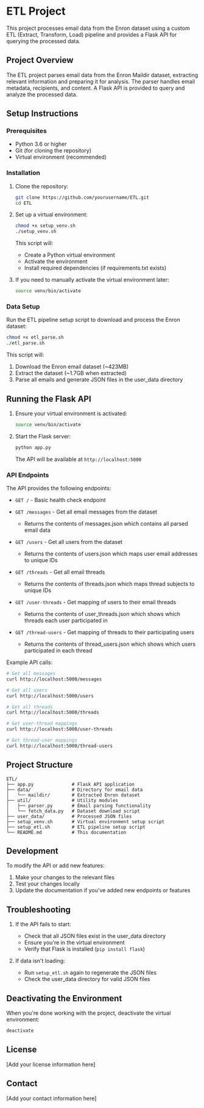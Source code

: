 # ETL Project

This project processes email data from the Enron dataset using a custom ETL (Extract, Transform, Load) pipeline and provides a Flask API for querying the processed data.

## Project Overview

The ETL project parses email data from the Enron Maildir dataset, extracting relevant information and preparing it for analysis. The parser handles email metadata, recipients, and content. A Flask API is provided to query and analyze the processed data.

## Setup Instructions

### Prerequisites

- Python 3.6 or higher
- Git (for cloning the repository)
- Virtual environment (recommended)

### Installation

1. Clone the repository:
   ```bash
   git clone https://github.com/yourusername/ETL.git
   cd ETL
   ```

2. Set up a virtual environment:
   ```bash
   chmod +x setup_venv.sh
   ./setup_venv.sh
   ```
   
   This script will:
   - Create a Python virtual environment
   - Activate the environment
   - Install required dependencies (if requirements.txt exists)

3. If you need to manually activate the virtual environment later:
   ```bash
   source venv/bin/activate
   ```

### Data Setup

Run the ETL pipeline setup script to download and process the Enron dataset:
```bash
chmod +x etl_parse.sh
./etl_parse.sh
```

This script will:
1. Download the Enron email dataset (~423MB)
2. Extract the dataset (~1.7GB when extracted)
3. Parse all emails and generate JSON files in the user_data directory

## Running the Flask API

1. Ensure your virtual environment is activated:
   ```bash
   source venv/bin/activate
   ```

2. Start the Flask server:
   ```bash
   python app.py
   ```
   The API will be available at `http://localhost:5000`

### API Endpoints

The API provides the following endpoints:

- `GET /` - Basic health check endpoint

- `GET /messages` - Get all email messages from the dataset
  - Returns the contents of messages.json which contains all parsed email data

- `GET /users` - Get all users from the dataset
  - Returns the contents of users.json which maps user email addresses to unique IDs

- `GET /threads` - Get all email threads
  - Returns the contents of threads.json which maps thread subjects to unique IDs

- `GET /user-threads` - Get mapping of users to their email threads
  - Returns the contents of user_threads.json which shows which threads each user participated in

- `GET /thread-users` - Get mapping of threads to their participating users
  - Returns the contents of thread_users.json which shows which users participated in each thread

Example API calls:
```bash
# Get all messages
curl http://localhost:5000/messages

# Get all users
curl http://localhost:5000/users

# Get all threads
curl http://localhost:5000/threads

# Get user-thread mappings
curl http://localhost:5000/user-threads

# Get thread-user mappings
curl http://localhost:5000/thread-users
```

## Project Structure

```
ETL/
├── app.py              # Flask API application
├── data/               # Directory for email data
│   └── maildir/        # Extracted Enron dataset
├── util/               # Utility modules
│   ├── parser.py       # Email parsing functionality
│   └── fetch_data.py   # Dataset download script
├── user_data/          # Processed JSON files
├── setup_venv.sh       # Virtual environment setup script
├── setup_etl.sh        # ETL pipeline setup script
└── README.md           # This documentation
```

## Development

To modify the API or add new features:
1. Make your changes to the relevant files
2. Test your changes locally
3. Update the documentation if you've added new endpoints or features

## Troubleshooting

1. If the API fails to start:
   - Check that all JSON files exist in the user_data directory
   - Ensure you're in the virtual environment
   - Verify that Flask is installed (`pip install flask`)

2. If data isn't loading:
   - Run `setup_etl.sh` again to regenerate the JSON files
   - Check the user_data directory for valid JSON files

## Deactivating the Environment

When you're done working with the project, deactivate the virtual environment:
```bash
deactivate
```

## License

[Add your license information here]

## Contact

[Add your contact information here]
